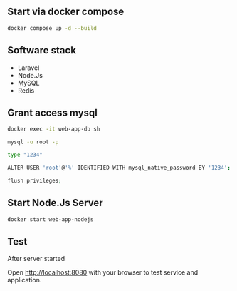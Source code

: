## Start via docker compose

``` bash
docker compose up -d --build
```

## Software stack
- Laravel
- Node.Js
- MySQL
- Redis

## Grant access mysql

``` bash
docker exec -it web-app-db sh

mysql -u root -p

type "1234"

ALTER USER 'root'@'%' IDENTIFIED WITH mysql_native_password BY '1234';

flush privileges;
```

## Start Node.Js Server
``` bash
docker start web-app-nodejs
```

## Test

After server started

Open [http://localhost:8080](http://localhost:8080) with your browser to test service and application.
